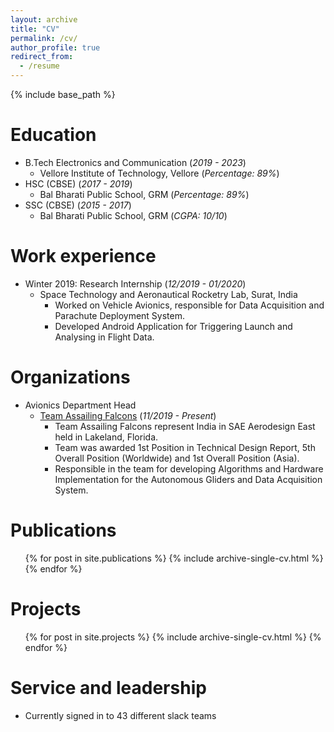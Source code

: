 ```yaml
---
layout: archive
title: "CV"
permalink: /cv/
author_profile: true
redirect_from:
  - /resume
---
```


{% include base_path %}

Education
======
* B.Tech Electronics and Communication (*2019 - 2023*)
  * Vellore Institute of Technology, Vellore (*Percentage: 89%*)
* HSC (CBSE) (*2017 - 2019*)
  * Bal Bharati Public School, GRM (*Percentage: 89%*)
* SSC (CBSE) (*2015 - 2017*)
  * Bal Bharati Public School, GRM (*CGPA: 10/10*)

Work experience
======
* Winter 2019: Research Internship (*12/2019 - 01/2020*)
  * Space Technology and Aeronautical Rocketry Lab, Surat, India
    * Worked on Vehicle Avionics, responsible for Data Acquisition and Parachute Deployment System. 
    * Developed Android Application for Triggering Launch and Analysing in Flight Data.
  
  
Organizations
======
* Avionics Department Head
  * [Team Assailing Falcons](http://assailingfalcons.in/) (*11/2019 - Present*)
    * Team Assailing Falcons represent India in SAE Aerodesign East held in Lakeland, Florida.
    * Team was awarded 1st Position in Technical Design Report, 5th Overall Position (Worldwide) and 1st Overall Position (Asia).
    * Responsible in the team for developing Algorithms and Hardware Implementation for the Autonomous Gliders and Data Acquisition System.

Publications
======
  <ul>{% for post in site.publications %}
    {% include archive-single-cv.html %}
  {% endfor %}</ul>
  
Projects
======
  <ul>{% for post in site.projects %}
    {% include archive-single-cv.html %}
  {% endfor %}</ul>
  
Service and leadership
======
* Currently signed in to 43 different slack teams


[comment]: <> (Skills)

[comment]: <> (======)

[comment]: <> (* Skill 1)

[comment]: <> (* Skill 2)

[comment]: <> (  * Sub-skill 2.1)

[comment]: <> (  * Sub-skill 2.2)

[comment]: <> (  * Sub-skill 2.3)

[comment]: <> (* Skill 3)
